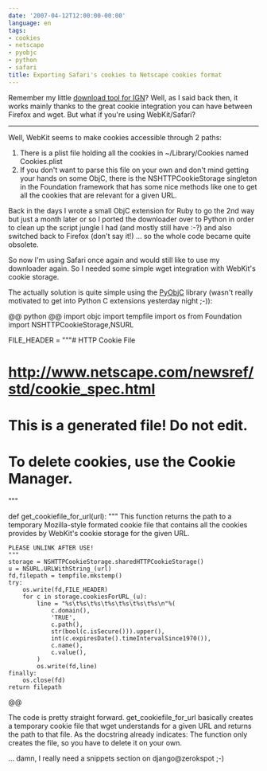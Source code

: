 ```yaml
---
date: '2007-04-12T12:00:00-00:00'
language: en
tags:
- cookies
- netscape
- pyobjc
- python
- safari
title: Exporting Safari's cookies to Netscape cookies format
---
```



Remember my little [download tool for IGN](http://zerokspot.com/node/734)? Well, as I said back then, it works mainly thanks to the great cookie integration you can have between Firefox and wget. But what if you're using WebKit/Safari?



-------------------------------

Well, WebKit seems to make cookies accessible through 2 paths:

1. There is a plist file holding all the cookies in ~/Library/Cookies named Cookies.plist
2. If you don't want to parse this file on your own and don't mind getting your hands on some ObjC, there is the NSHTTPCookieStorage singleton in the Foundation framework that has some nice methods like one to get all the cookies that are relevant for a given URL.

Back in the days I wrote a small ObjC extension for Ruby to go the 2nd way but just a month later or so I ported the downloader over to Python in order to clean up the script jungle I had (and mostly still have :-?) and also switched back to Firefox (don't say it!) ... so the whole code became quite obsolete.

So now I'm using Safari once again and would still like to use my downloader again. So I needed some simple wget integration with WebKit's cookie storage. 

The actually solution is quite simple using the [PyObjC](http://pyobjc.sourceforge.net/) library (wasn't really motivated to get into Python C extensions yesterday night ;-)):

@@ python @@
import objc
import tempfile
import os
from Foundation import NSHTTPCookieStorage,NSURL

FILE_HEADER = """# HTTP Cookie File
# http://www.netscape.com/newsref/std/cookie_spec.html
# This is a generated file!  Do not edit.
# To delete cookies, use the Cookie Manager.

"""

def get_cookiefile_for_url(url):
	"""
	This function returns the path to a temporary Mozilla-style formated
	cookie file that contains all the cookies provides by WebKit's cookie
	storage	for the given URL.
	
	PLEASE UNLINK AFTER USE!
	"""
	storage = NSHTTPCookieStorage.sharedHTTPCookieStorage()
	u = NSURL.URLWithString_(url)
	fd,filepath = tempfile.mkstemp()
	try:
		os.write(fd,FILE_HEADER)
		for c in storage.cookiesForURL_(u):
			line = "%s\t%s\t%s\t%s\t%s\t%s\t%s\n"%(
				c.domain(),
				'TRUE',
				c.path(),
				str(bool(c.isSecure())).upper(),
				int(c.expiresDate().timeIntervalSince1970()),
				c.name(),
				c.value(),
			)
			os.write(fd,line)
	finally:
		os.close(fd)
	return filepath
@@

The code is pretty straight forward. get\_cookiefile\_for\_url basically creates a temporary cookie file that wget understands for a given URL and returns the path to that file. As the docstring already indicates: The function only creates the file, so you have to delete it on your own.

... damn, I really need a snippets section on django@zerokspot ;-)
